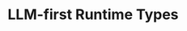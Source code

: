 # LLM-first Runtime Types

<!-- Attaching descriptions to schemas / virtual types that cater better to the LLM
use case -->
